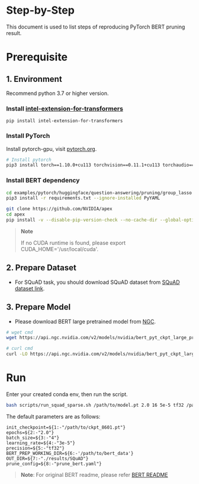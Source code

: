 Step-by-Step
============

This document is used to list steps of reproducing PyTorch BERT pruning result.

# Prerequisite

## 1. Environment

Recommend python 3.7 or higher version.

### Install [intel-extension-for-transformers]()
```
pip install intel-extension-for-transformers
```

### Install PyTorch

Install pytorch-gpu, visit [pytorch.org](https://pytorch.org/).
```bash
# Install pytorch
pip3 install torch==1.10.0+cu113 torchvision==0.11.1+cu113 torchaudio==0.10.0+cu113 -f https://download.pytorch.org/whl/cu113/torch_stable.html
```

### Install BERT dependency

```bash
cd examples/pytorch/huggingface/question-answering/pruning/group_lasso
pip3 install -r requirements.txt --ignore-installed PyYAML
```
```bash
git clone https://github.com/NVIDIA/apex
cd apex
pip install -v --disable-pip-version-check --no-cache-dir --global-option="--cpp_ext" --global-option="--cuda_ext" ./
```
> **Note**
>
> If no CUDA runtime is found, please export CUDA_HOME='/usr/local/cuda'.

## 2. Prepare Dataset

* For SQuAD task, you should download SQuAD dataset from [SQuAD dataset link](https://rajpurkar.github.io/SQuAD-explorer/).
## 3. Prepare Model
* Please download BERT large pretrained model from [NGC](https://catalog.ngc.nvidia.com/orgs/nvidia/models/bert_pyt_ckpt_large_pretraining_amp_lamb/files?version=20.03.0).
```bash
# wget cmd
wget https://api.ngc.nvidia.com/v2/models/nvidia/bert_pyt_ckpt_large_pretraining_amp_lamb/versions/20.03.0/files/bert_large_pretrained_amp.pt

# curl cmd
curl -LO https://api.ngc.nvidia.com/v2/models/nvidia/bert_pyt_ckpt_large_pretraining_amp_lamb/versions/20.03.0/files/bert_large_pretrained_amp.pt
```
# Run
Enter your created conda env, then run the script.
```bash
bash scripts/run_squad_sparse.sh /path/to/model.pt 2.0 16 5e-5 tf32 /path/to/data /path/to/outdir prune_bert.yaml
```
The default parameters are as follows:
```shell
init_checkpoint=${1:-"/path/to/ckpt_8601.pt"}
epochs=${2:-"2.0"}
batch_size=${3:-"4"}
learning_rate=${4:-"3e-5"}
precision=${5:-"tf32"}
BERT_PREP_WORKING_DIR=${6:-'/path/to/bert_data'}
OUT_DIR=${7:-"./results/SQuAD"}
prune_config=${8:-"prune_bert.yaml"}
```
 >**Note**: For original BERT readme, please refer [BERT README](https://github.com/NVIDIA/DeepLearningExamples/blob/master/PyTorch/LanguageModeling/BERT/README.md)
